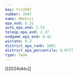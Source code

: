 ```yaml
---
key: frc3507
number: 3507
name: Ubotics
epa_end: 5.31
auto_epa_end: 2.52
teleop_epa_end: 2.37
endgame_epa_end: 0.42
winrate: 0.3
district_epa_rank: 1661
district_epa_percentile: 0.0777
type: Team
---
```

[[2024oktu]]
